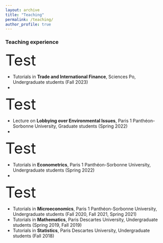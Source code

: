 ```yaml
---
layout: archive
title: "Teaching"
permalink: /teaching/
author_profile: true
---
```


### Teaching experience
<font size = 10> Test </font>
* Tutorials in **Trade and International Finance**, Sciences Po, Undergraduate students (Fall 2023)
* 
<font size = 11> Test </font>
* Lecture on **Lobbying over Environmental Issues**, Paris 1 Panthéon-Sorbonne University, Graduate students (Spring 2022)
* 
<font size = 9> Test </font>
* Tutorials in **Econometrics**, Paris 1 Panthéon-Sorbonne University, Undergraduate students (Spring 2022)
* 
<font size = 8> Test </font>
* Tutorials in **Microeconomics**, Paris 1 Panthéon-Sorbonne University, Undergraduate students (Fall 2020, Fall 2021, Spring 2021)
* Tutorials in **Mathematics**, Paris Descartes University, Undergraduate students (Spring 2019, Fall 2019)
* Tutorials in **Statistics**, Paris Descartes University, Undergraduate students (Fall 2018)
